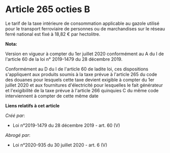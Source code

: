 # Article 265 octies B

Le tarif de la taxe intérieure de consommation applicable au gazole utilisé pour le transport ferroviaire de personnes ou de
marchandises sur le réseau ferré national est fixé à 18,82 € par hectolitre.

**Nota:**

Version en vigueur à compter du 1er juillet 2020 conformément au A du I de l'article 60 de la loi n° 2019-1479 du 28 décembre
2019.

Conformément au D du I de l'article 60 de ladite loi, ces dispositions s'appliquent aux produits soumis à la taxe prévue à
l'article 265 du code des douanes pour lesquels cette taxe devient exigible à compter du 1er juillet 2020 et aux fournitures
d'électricité pour lesquelles le fait générateur et l'exigibilité de la taxe prévue à l'article 266 quinquies C du même code
interviennent à compter de cette même date

**Liens relatifs à cet article**

_Créé par_:

  - Loi n°2019-1479 du 28 décembre 2019 - art. 60 (V)

_Abrogé par_:

  - Loi n°2020-935 du 30 juillet 2020 - art. 6 (V)
